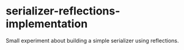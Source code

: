 # serializer-reflections-implementation

Small experiment about building a simple serializer using reflections.
